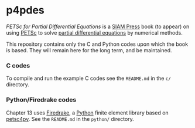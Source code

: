 p4pdes
======

_PETSc for Partial Differential Equations_ is a [SIAM Press](https://www.siam.org/publications/books) book (to appear) on using [PETSc](http://www.mcs.anl.gov/petsc/) to solve [partial differential equations](https://en.wikipedia.org/wiki/Partial_differential_equation) by numerical methods.

This repository contains only the C and Python codes upon which the book is based.  They will remain here for the long term, and be maintained.

### C codes

To compile and run the example C codes see the `README.md` in the `c/` directory.

### Python/Firedrake codes

Chapter 13 uses [Firedrake](https://www.firedrakeproject.org/), a [Python](https://www.python.org/) finite element library based on [petsc4py](https://petsc4py.readthedocs.io/en/stable/).  See the `README.md` in the `python/` directory.

